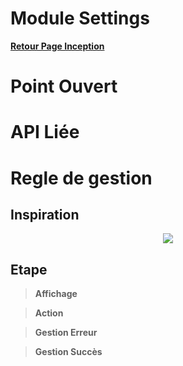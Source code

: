 # Module Settings

**[Retour Page Inception](./00_Page_Inception.md)**

# Point Ouvert

# API Liée

# Regle de gestion

## Inspiration
<p align="center">
	<img src="./Inspiration/" />
</p>

## Etape

> **Affichage**

> **Action**

> **Gestion Erreur**

> **Gestion Succès**
